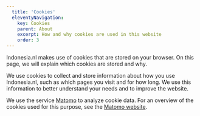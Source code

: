 ```yaml
---
  title: 'Cookies'
  eleventyNavigation:
    key: Cookies
    parent: About
    excerpt: How and why cookies are used in this website
    order: 3
---
```


Indonesia.nl makes use of cookies that are stored on your browser.  On this
page, we will explain which cookies are stored and why.

We use cookies to collect and store information about how you use Indonesia.nl, such
as which pages you visit and for how long. We use this information to better understand
your needs and to improve the website. 

We use the service [Matomo](https://matomo.org) to analyze cookie data. For an overview of
the cookies used for this purpose, see the [Matomo website](https://matomo.org/faq/general/faq_146/).

